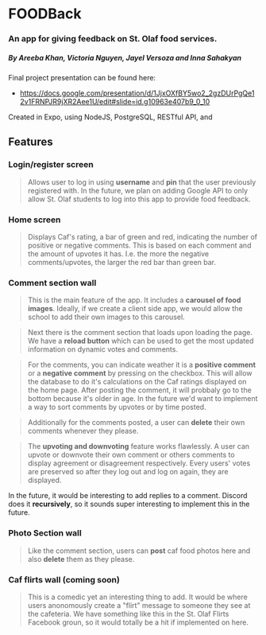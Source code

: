 # FOODBack

### An app for giving feedback on St. Olaf food services.
##### By Areeba Khan, Victoria Nguyen, Jayel Versoza and Inna Sahakyan

Final project presentation can be found here:
- https://docs.google.com/presentation/d/1JjxOXfBY5wo2_2gzDUrPgQe12v1FRNPJR9jXR2Aee1U/edit#slide=id.g10963e407b9_0_10

Created in Expo, using NodeJS, PostgreSQL, RESTful API, and 

## Features 

### Login/register screen

> Allows user to log in using **username** and **pin** that the user previously registered with. In the future, we plan on adding Google API to only allow St. Olaf students to log into this app to provide food feedback. 

### Home screen 

> Displays Caf's rating, a bar of green and red, indicating the number of positive or negative comments. This is based on each comment and the amount of upvotes it has. I.e. the more the negative comments/upvotes, the larger the red bar than green bar.  

### Comment section wall

> This is the main feature of the app. It includes a **carousel of food images**. Ideally, if we create a client side app, we would allow the school to add their own images to this carousel.

> Next there is the comment section that loads upon loading the page. We have a **reload button** which can be used to get the most updated information on dynamic votes and comments.

> For the comments, you can indicate weather it is a **positive comment** or a **negative comment** by pressing on the checkbox. This will allow the database to do it's calculations on the Caf ratings displayed on the home page. After posting the comment, it will probbaly go to the bottom because it's older in age. In the future we'd want to implement a way to sort comments by upvotes or by time posted. 

> Additionally for the comments posted, a user can **delete** their own comments whenever they please. 

> The **upvoting and downvoting** feature works flawlessly. A user can upvote or downvote their own comment or others comments to display agreement or disagreement respectively. Every users' votes are preserved so after they log out and log on again, they are displayed. 


In the future, it would be interesting to add replies to a comment. Discord does it **recursively**, so it sounds super interesting to implement this in the future. 

### Photo Section wall

> Like the comment section, users can **post** caf food photos here and also **delete** them as they please. 

### Caf flirts wall (coming soon)

> This is a comedic yet an interesting thing to add. It would be where users anonomously create a "flirt" message to someone they see at the cafeteria. We have something like this in the St. Olaf Flirts Facebook groun, so it would totally be a hit if implemented on here. 


